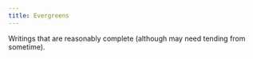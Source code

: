 ```yaml
---
title: Evergreens
---
```

Writings that are reasonably complete (although may need tending from sometime).